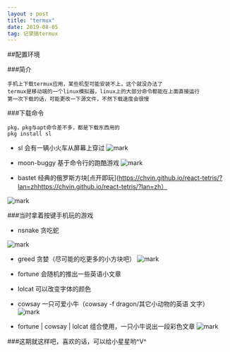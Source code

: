 ```yaml
---
layout : post
title: "termux"
date: 2019-08-05
tag: 记录搞termux
---
```


##配置环境

###简介
```
手机上下载termux应用，某些机型可能安装不上，这个就没办法了
termux是移动端的一个linux模拟器，linux上的大部分命令都能在上面直接运行
第一次下载的话，可能更改一下源文件，不然下载速度会很慢
```

###下载命令
```
pkg，pkg与apt命令差不多，都是下载东西用的
pkg install sl
```

- sl    会有一辆小火车从屏幕上穿过
![mark](https://upload-images.jianshu.io/upload_images/17635707-01ff8ac049a951d9.png?imageMogr2/auto-orient/strip%7CimageView2/2/w/1240)


- moon-buggy   基于命令行的跑酷游戏
![mark](https://upload-images.jianshu.io/upload_images/17635707-f140e46c95d6d9e2.png?imageMogr2/auto-orient/strip%7CimageView2/2/w/1240)

- bastet     经典的俄罗斯方块[点开即玩](https://chvin.github.io/react-tetris/?lan=zhhttps://chvin.github.io/react-tetris/?lan=zh）

![mark](https://upload-images.jianshu.io/upload_images/17635707-694e52b6aed7023f.jpg?imageMogr2/auto-orient/strip%7CimageView2/2/w/1240)

###当时拿着按键手机玩的游戏
- nsnake   贪吃蛇

![mark](https://upload-images.jianshu.io/upload_images/17635707-bb3ac07297d03249.png?imageMogr2/auto-orient/strip%7CimageView2/2/w/1240)

- greed     贪婪（尽可能的吃更多的小方块吧）
![mark](https://upload-images.jianshu.io/upload_images/17635707-6466360e8785fa41.png?imageMogr2/auto-orient/strip%7CimageView2/2/w/1240)

- fortune  会随机的推出一些英语小文章
- lolcat    可以改变字体的颜色
- cowsay  一只可爱小牛（cowsay -f dragon/其它小动物的英语 文字）
![mark](https://upload-images.jianshu.io/upload_images/17635707-283f6f46370b63de.png?imageMogr2/auto-orient/strip%7CimageView2/2/w/1240)

- fortune | cowsay | lolcat  组合使用，一只小牛说出一段彩色文章
![mark](https://upload-images.jianshu.io/upload_images/17635707-7b77e0fc47de5c01.png?imageMogr2/auto-orient/strip%7CimageView2/2/w/1240)

###这期就这样吧，喜欢的话，可以给小星星哟^V^
